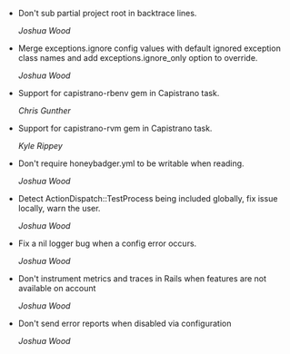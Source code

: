 * Don't sub partial project root in backtrace lines.

  *Joshua Wood*

* Merge exceptions.ignore config values with default ignored exception class
  names and add exceptions.ignore_only option to override.

  *Joshua Wood*

* Support for capistrano-rbenv gem in Capistrano task.

  *Chris Gunther*

* Support for capistrano-rvm gem in Capistrano task.

  *Kyle Rippey*

* Don't require honeybadger.yml to be writable when reading.

  *Joshua Wood*

* Detect ActionDispatch::TestProcess being included globally, fix issue locally,
  warn the user.

  *Joshua Wood*

* Fix a nil logger bug when a config error occurs.

  *Joshua Wood*

* Don't instrument metrics and traces in Rails when features are not available
  on account

  *Joshua Wood*

* Don't send error reports when disabled via configuration

  *Joshua Wood*
